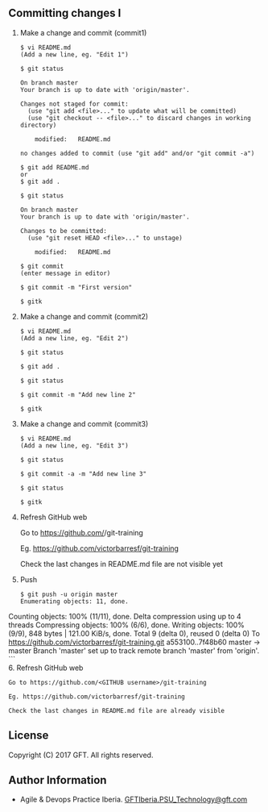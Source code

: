 ## Committing changes I

 1. Make a change and commit (commit1)
 
    ```
    $ vi README.md
    (Add a new line, eg. "Edit 1")

    $ git status

    On branch master
    Your branch is up to date with 'origin/master'.

    Changes not staged for commit:
      (use "git add <file>..." to update what will be committed)
      (use "git checkout -- <file>..." to discard changes in working directory)

        modified:   README.md

    no changes added to commit (use "git add" and/or "git commit -a")

    $ git add README.md
    or
    $ git add .

    $ git status

    On branch master
    Your branch is up to date with 'origin/master'.

    Changes to be committed:
      (use "git reset HEAD <file>..." to unstage)

        modified:   README.md
		
    $ git commit		
    (enter message in editor)

    $ git commit -m "First version"

    $ gitk
    ```
 
 2. Make a change and commit (commit2)

    ```` 
    $ vi README.md
    (Add a new line, eg. "Edit 2")
    
    $ git status
    
    $ git add .
    
    $ git status
    
    $ git commit -m "Add new line 2"
    
    $ gitk
    ````

 3. Make a change and commit (commit3)

    ````
    $ vi README.md
    (Add a new line, eg. "Edit 3")
    
    $ git status
    
    $ git commit -a -m "Add new line 3"
    
    $ git status
    
    $ gitk
    
    ````
    
 4. Refresh GitHub web
    
    Go to https://github.com/<GITHUB username>/git-training

    Eg. https://github.com/victorbarresf/git-training

    Check the last changes in README.md file are not visible yet  
      
        
 5. Push  

    ```
    $ git push -u origin master
    Enumerating objects: 11, done.
Counting objects: 100% (11/11), done.
Delta compression using up to 4 threads
Compressing objects: 100% (6/6), done.
Writing objects: 100% (9/9), 848 bytes | 121.00 KiB/s, done.
Total 9 (delta 0), reused 0 (delta 0)
To https://github.com/victorbarresf/git-training.git
   a553100..7f48b60  master -> master
Branch 'master' set up to track remote branch 'master' from 'origin'.
    ```  
 6. Refresh GitHub web

    Go to https://github.com/<GITHUB username>/git-training

    Eg. https://github.com/victorbarresf/git-training

    Check the last changes in README.md file are already visible  


## License
Copyright (C) 2017 GFT. All rights reserved.

## Author Information
* Agile & Devops Practice Iberia. GFTIberia.PSU_Technology@gft.com
